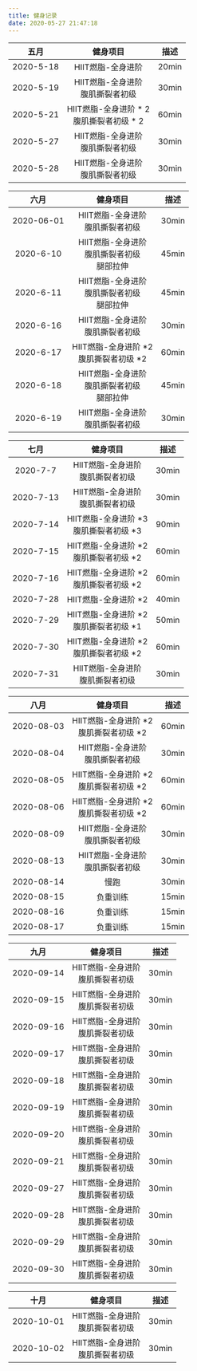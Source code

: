 ```yaml
---
title: 健身记录
date: 2020-05-27 21:47:18
---
```


五月 | 健身项目 | 描述 |
:---:|:---:|:---:|
2020-5-18 | HIIT燃脂-全身进阶 | 20min
2020-5-19 | HIIT燃脂-全身进阶 <br> 腹肌撕裂者初级 | 30min
2020-5-21 | HIIT燃脂-全身进阶 * 2 <br> 腹肌撕裂者初级 * 2 | 60min
2020-5-27 | HIIT燃脂-全身进阶 <br> 腹肌撕裂者初级 | 30min
2020-5-28 | HIIT燃脂-全身进阶 <br> 腹肌撕裂者初级 | 30min

六月 | 健身项目 | 描述 |
:---:|:---:|:---:|
2020-06-01 | HIIT燃脂-全身进阶 <br> 腹肌撕裂者初级 | 30min |
2020-6-10 | HIIT燃脂-全身进阶 <br> 腹肌撕裂者初级 <br> 腿部拉伸 | 45min |
2020-6-11 | HIIT燃脂-全身进阶 <br> 腹肌撕裂者初级 <br> 腿部拉伸 | 45min |
2020-6-16 | HIIT燃脂-全身进阶 <br> 腹肌撕裂者初级 | 30min |
2020-6-17 | HIIT燃脂-全身进阶 *2 <br> 腹肌撕裂者初级 *2 | 60min |
2020-6-18 | HIIT燃脂-全身进阶 <br> 腹肌撕裂者初级 <br> 腿部拉伸 | 45min |
2020-6-19 | HIIT燃脂-全身进阶 <br> 腹肌撕裂者初级 | 30min |

七月 | 健身项目 | 描述 |
:---:|:---:|:---:|
2020-7-7 | HIIT燃脂-全身进阶 <br> 腹肌撕裂者初级 | 30min |
2020-7-13 | HIIT燃脂-全身进阶 <br> 腹肌撕裂者初级 | 30min |
2020-7-14 | HIIT燃脂-全身进阶 *3 <br> 腹肌撕裂者初级 *3 | 90min |
2020-7-15 | HIIT燃脂-全身进阶 *2 <br> 腹肌撕裂者初级 *2 | 60min |
2020-7-16 | HIIT燃脂-全身进阶 *2 <br> 腹肌撕裂者初级 *2 | 60min |
2020-7-28 | HIIT燃脂-全身进阶 *2 | 40min |
2020-7-29 | HIIT燃脂-全身进阶 *2 <br> 腹肌撕裂者初级 *1 | 50min |
2020-7-30 | HIIT燃脂-全身进阶 *2 <br> 腹肌撕裂者初级 *2 | 60min |
2020-7-31 | HIIT燃脂-全身进阶 <br> 腹肌撕裂者初级 | 30min |

八月 | 健身项目 | 描述 |
:---:|:---:|:---:|
2020-08-03 | HIIT燃脂-全身进阶 *2 <br> 腹肌撕裂者初级 *2 | 60min |
2020-08-04 | HIIT燃脂-全身进阶 <br> 腹肌撕裂者初级 | 30min |
2020-08-05 | HIIT燃脂-全身进阶 *2 <br> 腹肌撕裂者初级 *2 | 60min |
2020-08-06 | HIIT燃脂-全身进阶 *2 <br> 腹肌撕裂者初级 *2 | 60min |
2020-08-09 | HIIT燃脂-全身进阶 <br> 腹肌撕裂者初级 | 30min |
2020-08-13 | HIIT燃脂-全身进阶 <br> 腹肌撕裂者初级 | 30min |
2020-08-14 | 慢跑 | 30min |
2020-08-15 | 负重训练 | 15min |
2020-08-16 | 负重训练 | 15min |
2020-08-17 | 负重训练 | 15min |

九月 | 健身项目 | 描述 |
:---:|:---:|:---:|
2020-09-14 | HIIT燃脂-全身进阶 <br> 腹肌撕裂者初级 | 30min |
2020-09-15 | HIIT燃脂-全身进阶 <br> 腹肌撕裂者初级 | 30min |
2020-09-16 | HIIT燃脂-全身进阶 <br> 腹肌撕裂者初级 | 30min |
2020-09-17 | HIIT燃脂-全身进阶 <br> 腹肌撕裂者初级 | 30min |
2020-09-18 | HIIT燃脂-全身进阶 <br> 腹肌撕裂者初级 | 30min |
2020-09-19 | HIIT燃脂-全身进阶 <br> 腹肌撕裂者初级 | 30min |
2020-09-20 | HIIT燃脂-全身进阶 <br> 腹肌撕裂者初级 | 30min |
2020-09-21 | HIIT燃脂-全身进阶 <br> 腹肌撕裂者初级 | 30min |
2020-09-27 | HIIT燃脂-全身进阶 <br> 腹肌撕裂者初级 | 30min |
2020-09-28 | HIIT燃脂-全身进阶 <br> 腹肌撕裂者初级 | 30min |
2020-09-29 | HIIT燃脂-全身进阶 <br> 腹肌撕裂者初级 | 30min |
2020-09-30 | HIIT燃脂-全身进阶 <br> 腹肌撕裂者初级 | 30min |

十月 | 健身项目 | 描述 |
:---:|:---:|:---:|
2020-10-01 | HIIT燃脂-全身进阶 <br> 腹肌撕裂者初级 | 30min |
2020-10-02 | HIIT燃脂-全身进阶 <br> 腹肌撕裂者初级 | 30min |
